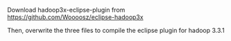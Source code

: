 Download hadoop3x-eclipse-plugin from https://github.com/Woooosz/eclipse-hadoop3x

Then, overwrite the three files to compile the eclipse plugin for hadoop 3.3.1


